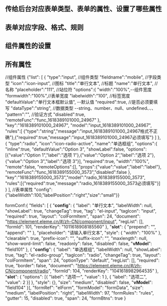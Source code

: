 ## 传给后台对应表单类型、表单的属性、设置了哪些属性
## 表单对应字段、格式、规则
## 组件属性的设置
##  所有属性


//组件属性
{"list":
[
 {
    "type":"input",   //组件类型
    "fieldname":"mobile", //字段类型
    "icon":"icon-input",  //图标
    "title":"单行文本",   //标题
    "name":"单行文本",  //名称
    "placeholder":"111", //站位符
    "options":{
      "width":"100%",--组件宽度
      "formwidth":"100%",//表单宽度
      "labelwidth":"100",   //标签宽度
      "defaultValue":"单行文本框默认值",    --默认值
      "required":true,  //是否必须要填写
      "dataType":"string",  //数据类型  --string、number、null、undefined、、、
      "pattern":"",   //验证方式
      "disabled":true,
      "remoteFunc":"func_1618389101000_24967"
      },
    "key":"1618389101000_24967",
    "model":"input_1618389101000_24967",
    "rules":[
      {"type":"string","message":"input_1618389101000_24967格式不正确"},{"required":true,"message":"input_1618389101000_24967必须填写"}
      ]
},
 {
   "type":"radio",
   "icon":"icon-radio-active",
   "name":"单选框组",
   "options":{
    "inline":true,
    "defaultValue":"Option 3",
    "showLabel":false,
    "options":[{"value":"Option 1","label":"选项 1"},{"value":"Option 2","label":"选项 2"},{"value":"Option 3","label":"选项 3"}],
    "required":true,
    "width":"100%",
    "remote":false,
    "remoteOptions":[],
    "props":{"value":"value","label":"label"},
    "remoteFunc":"func_1618389155000_3573","disabled":false
    },
   "key":"1618389155000_3573","model":"radio_1618389155000_3573",
   "rules":[{"required":true,"message":"radio_1618389155000_3573必须填写"}]
   }
   ],
   //表单属性
   "config":{"labelWidth":100,"labelPosition":"right","size":"small"}}




 formConf:{
  "fields": [
    {
    "__config__": {
      "label": "单行文本",
      "labelWidth": null,
      "showLabel": true,
      "changeTag": true,
      "tag": "el-input",
      "tagIcon": "input",
      "required": true,
      "layout": "colFormItem",
      "span": 24,
      "document": "https://element.eleme.cn/#/zh-CN/component/input",
      "regList": [],
      "formId": 101,
      "renderKey": "1011618908185560"
    },
    "__slot__": {
      "prepend": "",
      "append": ""
    },
    "placeholder": "请输入单行文本",
    "style": {
      "width": "100%"
    },
    "clearable": true,
    "prefix-icon": "",
    "suffix-icon": "",
    "maxlength": null,
    "show-word-limit": false,
    "readonly": false,
    "disabled": false,
    "__vModel__": "field101"
  }, {
    "__config__": {
      "label": "单选框组",
      "labelWidth": null,
      "showLabel": true,
      "tag": "el-radio-group",
      "tagIcon": "radio",
      "changeTag": true,
      "layout": "colFormItem",
      "span": 24,
      "optionType": "default",
      "regList": [],
      "required": true,
      "border": false,
      "document": "https://element.eleme.cn/#/zh-CN/component/radio",
      "formId": 104,
      "renderKey": "1041618982964535"
    },
    "__slot__": {
      "options": [{
        "label": "选项一",
        "value": 1
      }, {
        "label": "选项二",
        "value": 2
      }]
    },
    "style": {},
    "size": "medium",
    "disabled": false,
    "__vModel__": "field104"
  }],
  "formRef": "elForm",
  "formModel": "formData",
  "size": "medium",
  "labelPosition": "right",
  "labelWidth": 97,
  "formRules": "rules",
  "gutter": 15,
  "disabled": true,
  "span": 24,
  "formBtns": true
}
